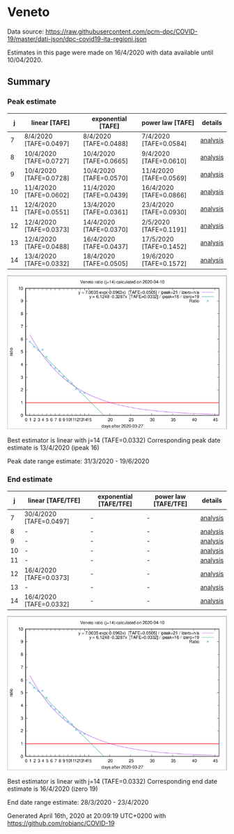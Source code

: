 # Veneto


Data source: https://raw.githubusercontent.com/pcm-dpc/COVID-19/master/dati-json/dpc-covid19-ita-regioni.json

Estimates in this page were made on 16/4/2020 with data available until 10/04/2020.


## Summary 

### Peak estimate 
|j|linear [TAFE]|exponential [TAFE]|power law [TAFE]|details|
|---|----|-----------|---------|-------|
|7|8/4/2020 [TAFE=0.0497]|8/4/2020 [TAFE=0.0488]|7/4/2020 [TAFE=0.0584]|[analysis](COVID-19_veneto_j7_2020-04-10.md)|
|8|10/4/2020 [TAFE=0.0727]|10/4/2020 [TAFE=0.0665]|9/4/2020 [TAFE=0.0610]|[analysis](COVID-19_veneto_j8_2020-04-10.md)|
|9|10/4/2020 [TAFE=0.0728]|10/4/2020 [TAFE=0.0570]|11/4/2020 [TAFE=0.0569]|[analysis](COVID-19_veneto_j9_2020-04-10.md)|
|10|11/4/2020 [TAFE=0.0602]|11/4/2020 [TAFE=0.0439]|16/4/2020 [TAFE=0.0866]|[analysis](COVID-19_veneto_j10_2020-04-10.md)|
|11|12/4/2020 [TAFE=0.0551]|13/4/2020 [TAFE=0.0361]|23/4/2020 [TAFE=0.0930]|[analysis](COVID-19_veneto_j11_2020-04-10.md)|
|12|12/4/2020 [TAFE=0.0373]|14/4/2020 [TAFE=0.0370]|2/5/2020 [TAFE=0.1191]|[analysis](COVID-19_veneto_j12_2020-04-10.md)|
|13|12/4/2020 [TAFE=0.0488]|16/4/2020 [TAFE=0.0437]|17/5/2020 [TAFE=0.1452]|[analysis](COVID-19_veneto_j13_2020-04-10.md)|
|14|13/4/2020 [TAFE=0.0332]|18/4/2020 [TAFE=0.0505]|19/6/2020 [TAFE=0.1572]|[analysis](COVID-19_veneto_j14_2020-04-10.md)|

![best peak estimate](COVID-19_veneto_j14_2020-04-10.png)

Best estimator is linear with j=14 (TAFE=0.0332)
Corresponding peak date estimate is 13/4/2020 (ipeak 16)


Peak date range estimate: 31/3/2020 - 19/6/2020

### End estimate 
|j|linear [TAFE/TFE]|exponential [TAFE/TFE]|power law [TAFE/TFE]|details|
|---|----|-----------|---------|-------|
|7|30/4/2020 [TAFE=0.0497]|-|-|[analysis](COVID-19_veneto_j7_2020-04-10.md)|
|8|-|-|-|[analysis](COVID-19_veneto_j8_2020-04-10.md)|
|9|-|-|-|[analysis](COVID-19_veneto_j9_2020-04-10.md)|
|10|-|-|-|[analysis](COVID-19_veneto_j10_2020-04-10.md)|
|11|-|-|-|[analysis](COVID-19_veneto_j11_2020-04-10.md)|
|12|16/4/2020 [TAFE=0.0373]|-|-|[analysis](COVID-19_veneto_j12_2020-04-10.md)|
|13|-|-|-|[analysis](COVID-19_veneto_j13_2020-04-10.md)|
|14|16/4/2020 [TAFE=0.0332]|-|-|[analysis](COVID-19_veneto_j14_2020-04-10.md)|

![best zero estimate](COVID-19_veneto_j14_2020-04-10.png)

Best estimator is linear with j=14 (TAFE=0.0332)
Corresponding end date estimate is 16/4/2020 (izero 19)


End date range estimate: 28/3/2020 - 23/4/2020

Generated April 16th, 2020 at 20:09:19 UTC+0200 with https://github.com/robianc/COVID-19

